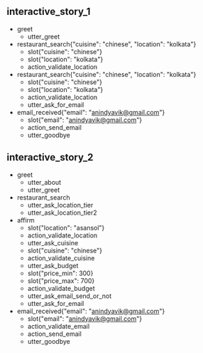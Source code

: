 
## interactive_story_1
* greet
    - utter_greet
* restaurant_search{"cuisine": "chinese", "location": "kolkata"}
    - slot{"cuisine": "chinese"}
    - slot{"location": "kolkata"}
    - action_validate_location
* restaurant_search{"cuisine": "chinese", "location": "kolkata"}
    - slot{"cuisine": "chinese"}
    - slot{"location": "kolkata"}
    - action_validate_location
    - utter_ask_for_email
* email_received{"email": "anindyavik@gmail.com"}
    - slot{"email": "anindyavik@gmail.com"}
    - action_send_email
    - utter_goodbye

## interactive_story_2
* greet
	- utter_about
    - utter_greet
* restaurant_search
    - utter_ask_location_tier
    - utter_ask_location_tier2
* affirm
	- slot{"location": "asansol"}
    - action_validate_location
	- utter_ask_cuisine
	- slot{"cuisine": "chinese"}
	- action_validate_cuisine
	- utter_ask_budget
	- slot{"price_min": 300}
	- slot{"price_max": 700}
	- action_validate_budget
	- utter_ask_email_send_or_not
	- utter_ask_for_email
* email_received{"email": "anindyavik@gmail.com"}
    - slot{"email": "anindyavik@gmail.com"}
	- action_validate_email
	- action_send_email
	- utter_goodbye